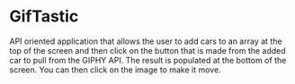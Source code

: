 # GifTastic

API oriented application that allows the user to add cars to an array at the top of the screen and then click on the button that is made from the added car to pull from the GIPHY API. The result is populated at the bottom of the screen. 
You can then click on the image to make it move. 

